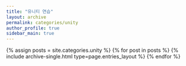 ```yaml
---
title: "유니티 연습"
layout: archive
permalink: categories/unity
author_profile: true
sidebar_main: true
---
```


{% assign posts = site.categories.unity %}
{% for post in posts %} {% include archive-single.html type=page.entries_layout %} {% endfor %}